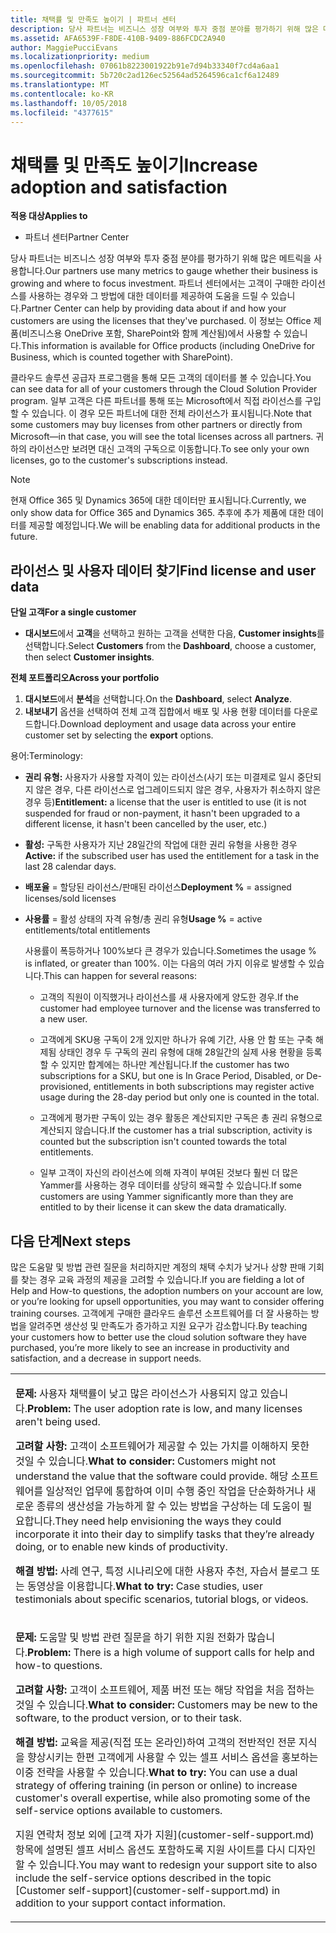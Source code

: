 ```yaml
---
title: 채택률 및 만족도 높이기 | 파트너 센터
description: 당사 파트너는 비즈니스 성장 여부와 투자 중점 분야를 평가하기 위해 많은 메트릭을 사용합니다. 파트너 센터에서는 고객이 구매한 라이선스를 사용하는 경우와 그 방법에 대한 데이터를 제공하여 도움을 드릴 수 있습니다.
ms.assetid: AFA6539F-F8DE-410B-9409-886FCDC2A940
author: MaggiePucciEvans
ms.localizationpriority: medium
ms.openlocfilehash: 07061b8223001922b91e7d94b33340f7cd4a6aa1
ms.sourcegitcommit: 5b720c2ad126ec52564ad5264596ca1cf6a12489
ms.translationtype: MT
ms.contentlocale: ko-KR
ms.lasthandoff: 10/05/2018
ms.locfileid: "4377615"
---
```

# <a name="increase-adoption-and-satisfaction"></a><span data-ttu-id="58b55-104">채택률 및 만족도 높이기</span><span class="sxs-lookup"><span data-stu-id="58b55-104">Increase adoption and satisfaction</span></span>

**<span data-ttu-id="58b55-105">적용 대상</span><span class="sxs-lookup"><span data-stu-id="58b55-105">Applies to</span></span>**

-  <span data-ttu-id="58b55-106">파트너 센터</span><span class="sxs-lookup"><span data-stu-id="58b55-106">Partner Center</span></span>

<span data-ttu-id="58b55-107">당사 파트너는 비즈니스 성장 여부와 투자 중점 분야를 평가하기 위해 많은 메트릭을 사용합니다.</span><span class="sxs-lookup"><span data-stu-id="58b55-107">Our partners use many metrics to gauge whether their business is growing and where to focus investment.</span></span> <span data-ttu-id="58b55-108">파트너 센터에서는 고객이 구매한 라이선스를 사용하는 경우와 그 방법에 대한 데이터를 제공하여 도움을 드릴 수 있습니다.</span><span class="sxs-lookup"><span data-stu-id="58b55-108">Partner Center can help by providing data about if and how your customers are using the licenses that they've purchased.</span></span> <span data-ttu-id="58b55-109">이 정보는 Office 제품(비즈니스용 OneDrive 포함, SharePoint와 함께 계산됨)에서 사용할 수 있습니다.</span><span class="sxs-lookup"><span data-stu-id="58b55-109">This information is available for Office products (including OneDrive for Business, which is counted together with SharePoint).</span></span>

<span data-ttu-id="58b55-110">클라우드 솔루션 공급자 프로그램을 통해 모든 고객의 데이터를 볼 수 있습니다.</span><span class="sxs-lookup"><span data-stu-id="58b55-110">You can see data for all of your customers through the Cloud Solution Provider program.</span></span> <span data-ttu-id="58b55-111">일부 고객은 다른 파트너를 통해 또는 Microsoft에서 직접 라이선스를 구입할 수 있습니다. 이 경우 모든 파트너에 대한 전체 라이선스가 표시됩니다.</span><span class="sxs-lookup"><span data-stu-id="58b55-111">Note that some customers may buy licenses from other partners or directly from Microsoft—in that case, you will see the total licenses across all partners.</span></span> <span data-ttu-id="58b55-112">귀하의 라이선스만 보려면 대신 고객의 구독으로 이동합니다.</span><span class="sxs-lookup"><span data-stu-id="58b55-112">To see only your own licenses, go to the customer's subscriptions instead.</span></span>

> [!NOTE]  
>  <span data-ttu-id="58b55-113">현재 Office 365 및 Dynamics 365에 대한 데이터만 표시됩니다.</span><span class="sxs-lookup"><span data-stu-id="58b55-113">Currently, we only show data for Office 365 and Dynamics 365.</span></span> <span data-ttu-id="58b55-114">추후에 추가 제품에 대한 데이터를 제공할 예정입니다.</span><span class="sxs-lookup"><span data-stu-id="58b55-114">We will be enabling data for additional products in the future.</span></span>

## <a name="find-license-and-user-data"></a><span data-ttu-id="58b55-115">라이선스 및 사용자 데이터 찾기</span><span class="sxs-lookup"><span data-stu-id="58b55-115">Find license and user data</span></span>


**<span data-ttu-id="58b55-116">단일 고객</span><span class="sxs-lookup"><span data-stu-id="58b55-116">For a single customer</span></span>**

-   <span data-ttu-id="58b55-117">**대시보드**에서 **고객**을 선택하고 원하는 고객을 선택한 다음, **Customer insights**를 선택합니다.</span><span class="sxs-lookup"><span data-stu-id="58b55-117">Select **Customers** from the **Dashboard**, choose a customer, then select **Customer insights**.</span></span>

**<span data-ttu-id="58b55-118">전체 포트폴리오</span><span class="sxs-lookup"><span data-stu-id="58b55-118">Across your portfolio</span></span>**

1.  <span data-ttu-id="58b55-119">**대시보드**에서 **분석**을 선택합니다.</span><span class="sxs-lookup"><span data-stu-id="58b55-119">On the **Dashboard**, select **Analyze**.</span></span>
2.  <span data-ttu-id="58b55-120">**내보내기** 옵션을 선택하여 전체 고객 집합에서 배포 및 사용 현황 데이터를 다운로드합니다.</span><span class="sxs-lookup"><span data-stu-id="58b55-120">Download deployment and usage data across your entire customer set by selecting the **export** options.</span></span>

<span data-ttu-id="58b55-121">용어:</span><span class="sxs-lookup"><span data-stu-id="58b55-121">Terminology:</span></span>

-   <span data-ttu-id="58b55-122">**권리 유형:** 사용자가 사용할 자격이 있는 라이선스(사기 또는 미결제로 일시 중단되지 않은 경우, 다른 라이선스로 업그레이드되지 않은 경우, 사용자가 취소하지 않은 경우 등)</span><span class="sxs-lookup"><span data-stu-id="58b55-122">**Entitlement:** a license that the user is entitled to use (it is not suspended for fraud or non-payment, it hasn't been upgraded to a different license, it hasn't been cancelled by the user, etc.)</span></span>

-   <span data-ttu-id="58b55-123">**활성:** 구독한 사용자가 지난 28일간의 작업에 대한 권리 유형을 사용한 경우</span><span class="sxs-lookup"><span data-stu-id="58b55-123">**Active:** if the subscribed user has used the entitlement for a task in the last 28 calendar days.</span></span>

-   <span data-ttu-id="58b55-124">**배포율** = 할당된 라이선스/판매된 라이선스</span><span class="sxs-lookup"><span data-stu-id="58b55-124">**Deployment %** = assigned licenses/sold licenses</span></span>

-   <span data-ttu-id="58b55-125">**사용률** = 활성 상태의 자격 유형/총 권리 유형</span><span class="sxs-lookup"><span data-stu-id="58b55-125">**Usage %** = active entitlements/total entitlements</span></span>

    <span data-ttu-id="58b55-126">사용률이 폭등하거나 100%보다 큰 경우가 있습니다.</span><span class="sxs-lookup"><span data-stu-id="58b55-126">Sometimes the usage % is inflated, or greater than 100%.</span></span> <span data-ttu-id="58b55-127">이는 다음의 여러 가지 이유로 발생할 수 있습니다.</span><span class="sxs-lookup"><span data-stu-id="58b55-127">This can happen for several reasons:</span></span>

    -   <span data-ttu-id="58b55-128">고객의 직원이 이직했거나 라이선스를 새 사용자에게 양도한 경우.</span><span class="sxs-lookup"><span data-stu-id="58b55-128">If the customer had employee turnover and the license was transferred to a new user.</span></span>

    -   <span data-ttu-id="58b55-129">고객에게 SKU용 구독이 2개 있지만 하나가 유예 기간, 사용 안 함 또는 구축 해제됨 상태인 경우 두 구독의 권리 유형에 대해 28일간의 실제 사용 현황을 등록할 수 있지만 합계에는 하나만 계산됩니다.</span><span class="sxs-lookup"><span data-stu-id="58b55-129">If the customer has two subscriptions for a SKU, but one is In Grace Period, Disabled, or De-provisioned, entitlements in both subscriptions may register active usage during the 28-day period but only one is counted in the total.</span></span>

    -   <span data-ttu-id="58b55-130">고객에게 평가판 구독이 있는 경우 활동은 계산되지만 구독은 총 권리 유형으로 계산되지 않습니다.</span><span class="sxs-lookup"><span data-stu-id="58b55-130">If the customer has a trial subscription, activity is counted but the subscription isn't counted towards the total entitlements.</span></span>

    -   <span data-ttu-id="58b55-131">일부 고객이 자신의 라이선스에 의해 자격이 부여된 것보다 훨씬 더 많은 Yammer를 사용하는 경우 데이터를 상당히 왜곡할 수 있습니다.</span><span class="sxs-lookup"><span data-stu-id="58b55-131">If some customers are using Yammer significantly more than they are entitled to by their license it can skew the data dramatically.</span></span>

## <a name="next-steps"></a><span data-ttu-id="58b55-132">다음 단계</span><span class="sxs-lookup"><span data-stu-id="58b55-132">Next steps</span></span>


<span data-ttu-id="58b55-133">많은 도움말 및 방법 관련 질문을 처리하지만 계정의 채택 수치가 낮거나 상향 판매 기회를 찾는 경우 교육 과정의 제공을 고려할 수 있습니다.</span><span class="sxs-lookup"><span data-stu-id="58b55-133">If you are fielding a lot of Help and How-to questions, the adoption numbers on your account are low, or you’re looking for upsell opportunities, you may want to consider offering training courses.</span></span> <span data-ttu-id="58b55-134">고객에게 구매한 클라우드 솔루션 소프트웨어를 더 잘 사용하는 방법을 알려주면 생산성 및 만족도가 증가하고 지원 요구가 감소합니다.</span><span class="sxs-lookup"><span data-stu-id="58b55-134">By teaching your customers how to better use the cloud solution software they have purchased, you’re more likely to see an increase in productivity and satisfaction, and a decrease in support needs.</span></span>

<table>
<colgroup>
<col width="100%" />
</colgroup>
<tbody>
<tr class="odd">
<td><p><span data-ttu-id="58b55-135"><strong>문제:</strong> 사용자 채택률이 낮고 많은 라이선스가 사용되지 않고 있습니다.</span><span class="sxs-lookup"><span data-stu-id="58b55-135"><strong>Problem:</strong> The user adoption rate is low, and many licenses aren't being used.</span></span></p>
<p><span data-ttu-id="58b55-136"><strong>고려할 사항:</strong> 고객이 소프트웨어가 제공할 수 있는 가치를 이해하지 못한 것일 수 있습니다.</span><span class="sxs-lookup"><span data-stu-id="58b55-136"><strong>What to consider:</strong> Customers might not understand the value that the software could provide.</span></span> <span data-ttu-id="58b55-137">해당 소프트웨어를 일상적인 업무에 통합하여 이미 수행 중인 작업을 단순화하거나 새로운 종류의 생산성을 가능하게 할 수 있는 방법을 구상하는 데 도움이 필요합니다.</span><span class="sxs-lookup"><span data-stu-id="58b55-137">They need help envisioning the ways they could incorporate it into their day to simplify tasks that they’re already doing, or to enable new kinds of productivity.</span></span></p>
<p><span data-ttu-id="58b55-138"><strong>해결 방법:</strong> 사례 연구, 특정 시나리오에 대한 사용자 추천, 자습서 블로그 또는 동영상을 이용합니다.</span><span class="sxs-lookup"><span data-stu-id="58b55-138"><strong>What to try:</strong> Case studies, user testimonials about specific scenarios, tutorial blogs, or videos.</span></span></p></td>
</tr>
<tr class="even">
<td><p><span data-ttu-id="58b55-139"><strong>문제:</strong> 도움말 및 방법 관련 질문을 하기 위한 지원 전화가 많습니다.</span><span class="sxs-lookup"><span data-stu-id="58b55-139"><strong>Problem:</strong> There is a high volume of support calls for help and how-to questions.</span></span></p>
<p><span data-ttu-id="58b55-140"><strong>고려할 사항:</strong> 고객이 소프트웨어, 제품 버전 또는 해당 작업을 처음 접하는 것일 수 있습니다.</span><span class="sxs-lookup"><span data-stu-id="58b55-140"><strong>What to consider:</strong> Customers may be new to the software, to the product version, or to their task.</span></span></p>
<p><span data-ttu-id="58b55-141"><strong>해결 방법:</strong> 교육을 제공(직접 또는 온라인)하여 고객의 전반적인 전문 지식을 향상시키는 한편 고객에게 사용할 수 있는 셀프 서비스 옵션을 홍보하는 이중 전략을 사용할 수 있습니다.</span><span class="sxs-lookup"><span data-stu-id="58b55-141"><strong>What to try:</strong> You can use a dual strategy of offering training (in person or online) to increase customer's overall expertise, while also promoting some of the self-service options available to customers.</span></span></p>
<p><span data-ttu-id="58b55-142">지원 연락처 정보 외에 [고객 자가 지원](customer-self-support.md) 항목에 설명된 셀프 서비스 옵션도 포함하도록 지원 사이트를 다시 디자인할 수 있습니다.</span><span class="sxs-lookup"><span data-stu-id="58b55-142">You may want to redesign your support site to also include the self-service options described in the topic [Customer self-support](customer-self-support.md) in addition to your support contact information.</span></span></p></td>
</tr>
</tbody>
</table>

 

 

 



